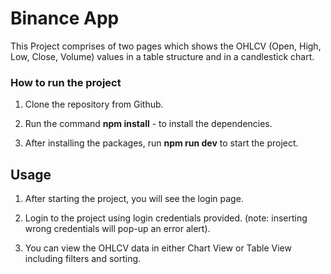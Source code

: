 # Binance App

This Project comprises of two pages which shows the OHLCV (Open, High, Low, Close, Volume) values in a table structure and in a candlestick chart.

### How to run the project 

1. Clone the repository from Github.

2. Run the command **npm install** - to install the dependencies.

3. After installing the packages, run **npm run dev** to start the project.

## Usage

1. After starting the project, you will see the login page. 

2. Login to the project using login credentials provided. (note: inserting wrong credentials will pop-up an error alert).

3. You can view the OHLCV data in either Chart View or Table View including filters and sorting.